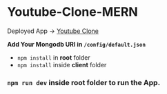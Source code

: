 # Youtube-Clone-MERN

Deployed App -> [Youtube Clone](https://floating-springs-68584.herokuapp.com/)

**Add Your Mongodb URI in ```/config/default.json```**
* ```npm install``` in __root__ folder
* ```npm install``` inside __client__ folder

### ```npm run dev``` inside __root__ folder to run the App. ###

